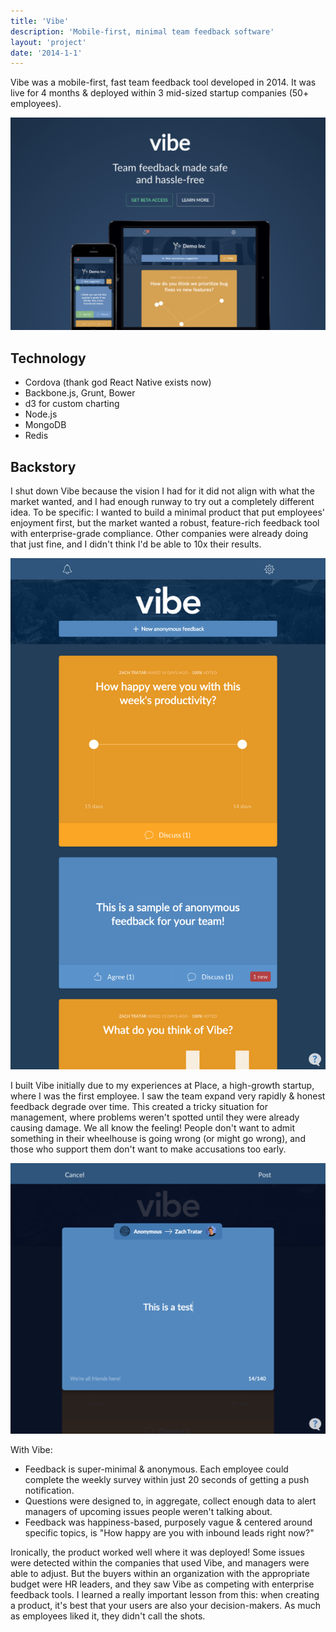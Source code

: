 ```yaml
---
title: 'Vibe'
description: 'Mobile-first, minimal team feedback software'
layout: 'project'
date: '2014-1-1'
---
```


Vibe was a mobile-first, fast team feedback tool developed in 2014. It was live for 4 months & deployed within 3 mid-sized startup companies (50+ employees).

<img class="full" src="/img/projects/vibe/landing.png">

## Technology

- Cordova (thank god React Native exists now)
- Backbone.js, Grunt, Bower
- d3 for custom charting
- Node.js
- MongoDB
- Redis

## Backstory

I shut down Vibe because the vision I had for it did not align with what the market wanted, and I had enough runway to try out a completely different idea. To be specific: I wanted to build a minimal product that put employees' enjoyment first, but the market wanted a robust, feature-rich feedback tool with enterprise-grade compliance. Other companies were already doing that just fine, and I didn't think I'd be able to 10x their results.

<img class="full" src="/img/projects/vibe/home.png">

I built Vibe initially due to my experiences at Place, a high-growth startup, where I was the first employee. I saw the team expand very rapidly & honest feedback degrade over time. This created a tricky situation for management, where problems weren't spotted until they were already causing damage. We all know the feeling! People don't want to admit something in their wheelhouse is going wrong (or might go wrong), and those who support them don't want to make accusations too early.

<img class="full" src="/img/projects/vibe/posting.png">

With Vibe:

- Feedback is super-minimal & anonymous. Each employee could complete the weekly survey within just 20 seconds of getting a push notification.
- Questions were designed to, in aggregate, collect enough data to alert managers of upcoming issues people weren't talking about.
- Feedback was happiness-based, purposely vague & centered around specific topics, is "How happy are you with inbound leads right now?"

Ironically, the product worked well where it was deployed! Some issues were detected within the companies that used Vibe, and managers were able to adjust. But the buyers within an organization with the appropriate budget were HR leaders, and they saw Vibe as competing with enterprise feedback tools. I learned a really important lesson from this: when creating a product, it's best that your users are also your decision-makers. As much as employees liked it, they didn't call the shots.
